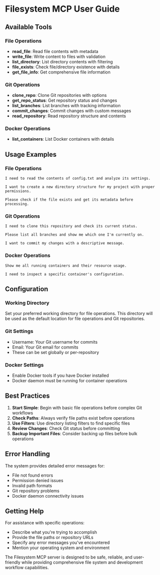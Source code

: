 # Filesystem MCP User Guide

## Available Tools

### File Operations
- **read_file**: Read file contents with metadata
- **write_file**: Write content to files with validation
- **list_directory**: List directory contents with filtering
- **file_exists**: Check file/directory existence with details
- **get_file_info**: Get comprehensive file information

### Git Operations
- **clone_repo**: Clone Git repositories with options
- **get_repo_status**: Get repository status and changes
- **list_branches**: List branches with tracking information
- **commit_changes**: Commit changes with custom messages
- **read_repository**: Read repository structure and contents

### Docker Operations
- **list_containers**: List Docker containers with details

## Usage Examples

### File Operations
```
I need to read the contents of config.txt and analyze its settings.

I want to create a new directory structure for my project with proper permissions.

Please check if the file exists and get its metadata before processing.
```

### Git Operations
```
I need to clone this repository and check its current status.

Please list all branches and show me which one I'm currently on.

I want to commit my changes with a descriptive message.
```

### Docker Operations
```
Show me all running containers and their resource usage.

I need to inspect a specific container's configuration.
```

## Configuration

### Working Directory
Set your preferred working directory for file operations. This directory will be used as the default location for file operations and Git repositories.

### Git Settings
- Username: Your Git username for commits
- Email: Your Git email for commits
- These can be set globally or per-repository

### Docker Settings
- Enable Docker tools if you have Docker installed
- Docker daemon must be running for container operations

## Best Practices

1. **Start Simple**: Begin with basic file operations before complex Git workflows
2. **Check Paths**: Always verify file paths exist before operations
3. **Use Filters**: Use directory listing filters to find specific files
4. **Review Changes**: Check Git status before committing
5. **Backup Important Files**: Consider backing up files before bulk operations

## Error Handling

The system provides detailed error messages for:
- File not found errors
- Permission denied issues
- Invalid path formats
- Git repository problems
- Docker daemon connectivity issues

## Getting Help

For assistance with specific operations:
- Describe what you're trying to accomplish
- Provide the file paths or repository URLs
- Specify any error messages you've encountered
- Mention your operating system and environment

The Filesystem MCP server is designed to be safe, reliable, and user-friendly while providing comprehensive file system and development workflow capabilities.
